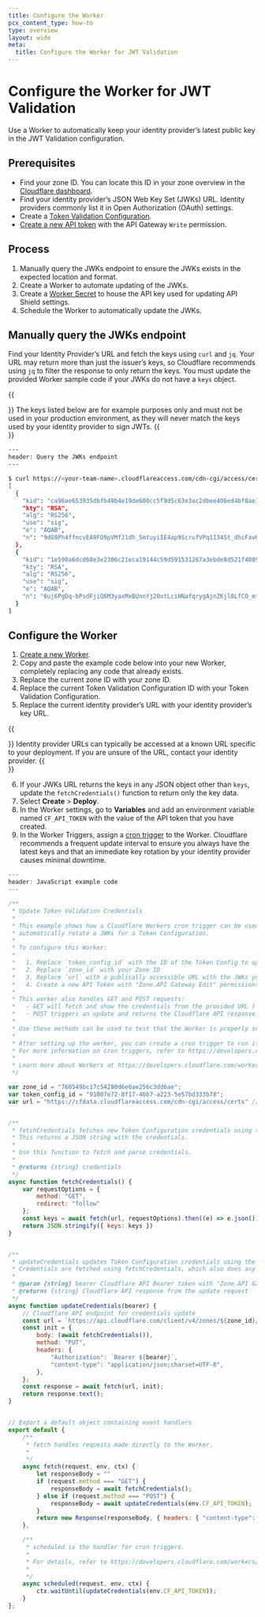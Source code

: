 ```yaml
---
title: Configure the Worker
pcx_content_type: how-to
type: overview
layout: wide
meta:
  title: Configure the Worker for JWT Validation
---
```


# Configure the Worker for JWT Validation

Use a Worker to automatically keep your identity provider’s latest public key in the JWT Validation configuration.

## Prerequisites

- Find your zone ID. You can locate this ID in your zone overview in the [Cloudflare dashboard](https://dash.cloudflare.com/).
- Find your identity provider’s JSON Web Key Set (JWKs) URL. Identity providers commonly list it in Open Authorization (OAuth) settings.
- Create a [Token Validation Configuration](/api-shield/security/jwt-validation/#add-a-token-validation-configuration).
- [Create a new API token](https://dash.cloudflare.com/profile/api-tokens) with the API Gateway `Write` permission.

## Process

1. Manually query the JWKs endpoint to ensure the JWKs exists in the expected location and format.
2. Create a Worker to automate updating of the JWKs.
3. Create a [Worker Secret](/workers/configuration/secrets/#via-the-dashboard) to house the API key used for updating API Shield settings.
4. Schedule the Worker to automatically update the JWKs.

## Manually query the JWKs endpoint

Find your Identity Provider’s URL and fetch the keys using `curl` and `jq`. Your URL may return more than just the issuer’s keys, so Cloudflare recommends using `jq` to filter the response to only return the keys. You must update the provided Worker sample code if your JWKs do not have a `keys` object.

{{<Aside type="note">}}
The keys listed below are for example purposes only and must not be used in your production environment, as they will never match the keys used by your identity provider to sign JWTs.
{{</Aside>}}

```sh
---
header: Query the JWKs endpoint
---

$ curl https://<your-team-name>.cloudflareaccess.com/cdn-cgi/access/certs -s | jq .keys
[
  {
    "kid": "ca96ae653935dbfb49b4e19de600cc5f9d5c63e3ac2dbee406ed4bf0ae100cce",
    "kty": "RSA",
    "alg": "RS256",
    "use": "sig",
    "e": "AQAB",
    "n": "9dG9Ph4ffncvEA9FO9pVMfJ1dh_5mtuyiIE4ap9ScrufVPq1I34St_dhcFavKiytK7Id7gTlgQgaouoJ0I5OJ_bytgX-B7oOUQHO-nJOAMycORXN8ZNaMBPKg9nBLL_BFY0YX5HggqrkXkZjJ--R4JpB30ENS8A6hxmEJ__yGMZTE2LHZoiYj9iyGNu3s3JflAoRlmziI8LsFXwyFAJUWRZq4SkSfyrRJ89pXPxIqBn9uYBtnxWzUpWG3xKZu0JAbi9YiwFCJrSe_CarvpARoWsOldtrty5yT1yJ1PZlImlF-yuEwjOoZxeib4WSidABZH0O3pbDACo8MfxR5rghHQ"
  },
  {
    "kid": "1e590a6dcd60e3e2306c21eca19144c59d591531267a3ebde8d521f40894329d",
    "kty": "RSA",
    "alg": "RS256",
    "use": "sig",
    "e": "AQAB",
    "n": "6uj6PgDq-bPsdFjiQ6M3yaxMxBUnnYj20xtLciHNafqrygAjnZKjl8LfCO_mtZ7jxfJNCARsz0L3sF9LAtARZqcsUvYLUlNDzflwNTe8woCT7yw0Ml2ZV5BWDbc3izEQnvjlBDGWv9p5jv-D-YNExtIzZKsRKyoy7hSu5FhyxmPfiAXo8b67f0dNy8V8HZfQJ5i9VGyK4Z5xKM-FjHOrC2uIbhzUE6wDe_0M23RTCxj7ZxzXUzZzc-_EBjmZDAI3tI2zBYymO55_gw8zHrNsZ4-32YvNTjBAiTLsjvKlsvNtPTN8q3saoZJWQMSiMi8dRalgA6pUDgcNs5lB9E7tWw"
  }
]
```

## Configure the Worker

1. [Create a new Worker](/workers/get-started/guide/).
2. Copy and paste the example code below into your new Worker, completely replacing any code that already exists.
3. Replace the current zone ID with your zone ID.
4. Replace the current Token Validation Configuration ID with your Token Validation Configuration.
5. Replace the current identity provider’s URL with your identity provider’s key URL.

{{<Aside type="note">}}
Identity provider URLs can typically be accessed at a known URL specific to your deployment. If you are unsure of the URL, contact your identity provider.
{{</Aside>}}

6. If your JWKs URL returns the keys in any JSON object other than `keys`, update the `fetchCredentials()` function to return only the key data.
7. Select **Create** > **Deploy**.
8. In the Worker settings, go to **Variables** and add an environment variable named `CF_API_TOKEN` with the value of the API token that you have created.
9. In the Worker Triggers, assign a [cron trigger](/workers/configuration/cron-triggers/) to the Worker. Cloudflare recommends a frequent update interval to ensure you always have the latest keys and that an immediate key rotation by your identity provider causes minimal downtime.

```js
---
header: JavaScript example code
---

/**
 * Update Token Validation Credentials
 *
 * This example shows how a Cloudflare Workers cron trigger can be used to
 * automatically rotate a JWKs for a Token Configuration.
 *
 * To configure this Worker:
 *
 *   1. Replace `token_config_id` with the ID of the Token Config to update
 *   2. Replace `zone_id` with your Zone ID
 *   3. Replace `url` with a publically accessible URL with the JWKs you want to use
 *   4. Create a new API Token with "Zone.API Gateway Edit" permissions and add it as a secret with the name `CF_API_TOKEN` (see https://developers.cloudflare.com/workers/configuration/secrets/)
 *
 * This worker also handles GET and POST requests:
 *   - GET will fetch and show the credentials from the provided URL (`GET https://random-worker-name-c134.example.workers.dev/`)
 *   - POST triggers an update and returns the Cloudflare API response of that update (`POST https://random-worker-name-c134.example.workers.dev/`)
 *
 * Use these methods can be used to test that the Worker is properly set up.
 *
 * After setting up the worker, you can create a cron trigger to run it periodically.
 * For more information on cron triggers, refer to https://developers.cloudflare.com/workers/configuration/cron-triggers/
 *
 * Learn more about Workers at https://developers.cloudflare.com/workers/
 */

var zone_id = "760549bc17c54280d6e6ae256c3dd6ae";
var token_config_id = "91007e72-8f17-46b7-a223-5e57bd333b78";
var url = "https://cfdata.cloudflareaccess.com/cdn-cgi/access/certs" // JWKs


/**
 * fetchCredentials fetches new Token Configuration credentials using the URL defined above.
 * This returns a JSON string with the credentials.
 *
 * Use this function to fetch and parse credentials.
 *
 * @returns {string} credentials
 */
async function fetchCredentials() {
    var requestOptions = {
        method: "GET",
        redirect: "follow"
    };
    const keys = await fetch(url, requestOptions).then((e) => e.json()).then((e) => e.keys);
    return JSON.stringify({ keys: keys })
}


/**
 * updateCredentials updates Token Configuration credentials using the Cloudflare API.
 * Credentials are fetched using fetchCredentials, which also does any required processing.
 *
 * @param {string} bearer Cloudflare API Bearer token with "Zone.API Gateway Edit" permissions
 * @returns {string} Cloudflare API response from the update request
 */
async function updateCredentials(bearer) {
    // Cloudflare API endpoint for credentials update
    const url = `https://api.cloudflare.com/client/v4/zones/${zone_id}/api_gateway/token_validation/${token_config_id}/credentials`
    const init = {
        body: (await fetchCredentials()),
        method: "PUT",
        headers: {
            "Authorization": `Bearer ${bearer}`,
            "content-type": "application/json;charset=UTF-8",
        },
    };
    const response = await fetch(url, init);
    return response.text();
}


// Export a default object containing event handlers
export default {
    /**
     * fetch handles requests made directly to the Worker.
     *
     */
    async fetch(request, env, ctx) {
        let responseBody = ""
        if (request.method === "GET") {
            responseBody = await fetchCredentials();
        } else if (request.method === "POST") {
            responseBody = await updateCredentials(env.CF_API_TOKEN);
        }
        return new Response(responseBody, { headers: { "content-type": "application/json;charset=UTF-8" } });
    },

    /**
     * scheduled is the handler for cron triggers.
     *
     * For details, refer to https://developers.cloudflare.com/workers/configuration/cron-triggers/
     *
     */
    async scheduled(request, env, ctx) {
        ctx.waitUntil(updateCredentials(env.CF_API_TOKEN));
    }
};
```